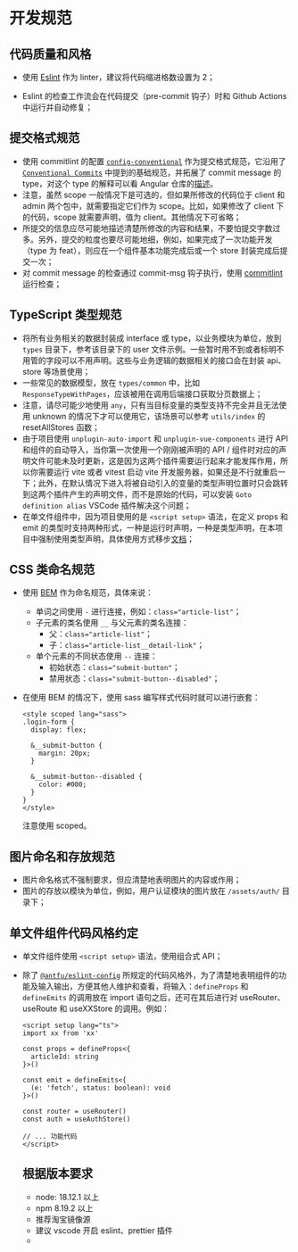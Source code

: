# 开发规范

## 代码质量和风格

- 使用 [Eslint](https://eslint.org/) 作为 linter，建议将代码缩进格数设置为 2；

- Eslint  的检查工作流会在代码提交（pre-commit 钩子）时和 Github Actions 中运行并自动修复；


## 提交格式规范

- 使用 commitlint 的配置 [`config-conventional`](https://github.com/conventional-changelog/commitlint/tree/master/%40commitlint/config-conventional) 作为提交格式规范，它沿用了 [`Conventional Commits`](https://www.conventionalcommits.org/en/v1.0.0/) 中提到的基础规范，并拓展了 commit message 的 type，对这个 type 的解释可以看 Angular 仓库的[描述](https://github.com/angular/angular/blob/22b96b9/CONTRIBUTING.md#-commit-message-guidelines)。
- 注意，虽然 scope 一般情况下是可选的，但如果所修改的代码位于 client 和 admin 两个包中，就需要指定它们作为 scope。比如，如果修改了 client 下的代码，scope 就需要声明，值为 client。其他情况下可省略；
- 所提交的信息应尽可能地描述清楚所修改的内容和结果，不要怕提交字数过多。另外，提交的粒度也要尽可能地细，例如，如果完成了一次功能开发（type 为 feat），则应在一个组件基本功能完成后或一个 store 封装完成后提交一次；
- 对 commit message 的检查通过 commit-msg 钩子执行，使用 [commitlint](https://github.com/conventional-changelog/commitlint) 运行检查；

## TypeScript 类型规范

- 将所有业务相关的数据封装成 interface 或 type，以业务模块为单位，放到 `types` 目录下，参考该目录下的 user 文件示例。一些暂时用不到或者标明不用管的字段可以不用声明。这些与业务逻辑的数据相关的接口会在封装 api、store 等场景使用；
- 一些常见的数据模型，放在 `types/common` 中，比如 `ResponseTypeWithPages`，应该被用在调用后端接口获取分页数据上；
- 注意，请尽可能少地使用 `any`，只有当目标变量的类型支持不完全并且无法使用 unknown 的情况下才可以使用它，该场景可以参考 `utils/index` 的 resetAllStores 函数；
- 由于项目使用 `unplugin-auto-import` 和 `unplugin-vue-components` 进行 API 和组件的自动导入，当你第一次使用一个刚刚被声明的 API / 组件时对应的声明文件可能未及时更新，这是因为这两个插件需要运行起来才能发挥作用，所以你需要运行 vite 或者 vitest 启动 vite 开发服务器，如果还是不行就重启一下；此外，在默认情况下进入将被自动引入的变量的类型声明位置时只会跳转到这两个插件产生的声明文件，而不是原始的代码，可以安装 `Goto definition alias` VSCode 插件解决这个问题；
- 在单文件组件中，因为项目使用的是 `<script setup>` 语法，在定义 props 和 emit 的类型时支持两种形式，一种是运行时声明，一种是类型声明，在本项目中强制使用类型声明，具体使用方式移步[文档](https://cn.vuejs.org/api/sfc-script-setup.html#typescript-only-features)；

## CSS 类命名规范

- 使用 [BEM](https://getbem.com/) 作为命名规范，具体来说：

  - 单词之间使用 `-` 进行连接，例如：`class="article-list"`；
  - 子元素的类名使用 `__` 与父元素的类名连接：
    - 父：`class="article-list"`；
    - 子：`class="article-list__detail-link"`；
  - 单个元素的不同状态使用 `--` 连接：
    - 初始状态：`class="submit-button"`；
    - 禁用状态：`class="submit-button--disabled"`；

- 在使用 BEM 的情况下，使用 sass 编写样式代码时就可以进行嵌套：

  ```
  <style scoped lang="sass">
  .login-form {
    display: flex;
  
    &__submit-button {
      margin: 20px;
    }
  
    &__submit-button--disabled {
      color: #000;
    }
  }
  </style>
  ```

  注意使用 scoped。

## 图片命名和存放规范

- 图片命名格式不强制要求，但应清楚地表明图片的内容或作用；
- 图片的存放以模块为单位，例如，用户认证模块的图片放在 `/assets/auth/` 目录下；

## 单文件组件代码风格约定

- 单文件组件使用 `<script setup>` 语法，使用组合式 API；

- 除了 [`@antfu/eslint-config`](https://github.com/antfu/eslint-config) 所规定的代码风格外，为了清楚地表明组件的功能及输入输出，方便其他人维护和查看，将输入：`defineProps` 和 `defineEmits` 的调用放在 import 语句之后，还可在其后进行对 useRouter、useRoute 和 useXXStore 的调用。例如：

  ```
  <script setup lang="ts">
  import xx from 'xx'
  
  const props = defineProps<{
    articleId: string
  }>()
  
  const emit = defineEmits<{
    (e: 'fetch', status: boolean): void
  }>()
  
  const router = useRouter()
  const auth = useAuthStore()
  
  // ... 功能代码
  </script>
  ```

  ## 根据版本要求
  - node: 18.12.1 以上
  - npm 8.19.2 以上
  - 推荐淘宝镜像源
  - 建议 vscode 开启 eslint、prettier 插件
  - 
